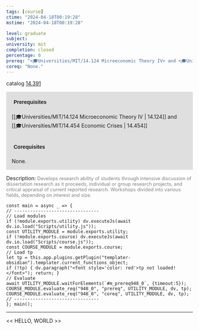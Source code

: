 ```yaml
---
tags: [course]
ctime: "2024-04-18T00:19:28"
mstime: "2024-04-18T00:19:28"

level: graduate
subject: 
university: mit
completion: closed
percentage: 0
prereq: "<🎓Universities/MIT/14.124 Microeconomic Theory IV> and <🎓Universities/MIT/14.454 Economic Crises>"
coreq: "None."
---
```


catalog [14.391](http://student.mit.edu/catalog/m14a.html#14.391)

<span style="display: block; padding: 15px; background-color: rgb(100, 100, 100, 0.2);"><font id="m_prereq948_0" style="display: block; font-family: Arial, sans-serif; font-weight: bold; padding: 5px">Prerequisites</font><br><span id="prereq948_0">[[🎓Universities/MIT/14.124 Microeconomic Theory IV | 14.124]] and [[🎓Universities/MIT/14.454 Economic Crises | 14.454]]</span></span>
<span style="display: block; padding: 15px; background-color: rgb(100, 100, 100, 0.2);"><font id="m_coreq948_0" style="display: block; font-family: Arial, sans-serif; font-weight: bold; padding: 5px">Corequisites</font><br><span id="coreq948_0">None.</span></span>

<font style="">Description:</font>
<font style="color: grey; font-size: 0.8rem;">Develops research ability of students through intensive discussion of dissertation research as it proceeds, individual or group research projects, and critical appraisal of current reported research. Workshops divided into various fields, depending on interest and size.</font>

```dataviewjs
const main = async _ => {
// --------------------------------
// Load modules
if (!module.exports.utility) dv.executeJs(await dv.io.load("Scripts/utility.js"));
const UTILITY_MODULE = module.exports.utility;
if (!module.exports.course) dv.executeJs(await dv.io.load("Scripts/course.js"));
const COURSE_MODULE = module.exports.course;
// Load tp
let tp = this.app.plugins.getPlugin("templater-obsidian").templater.current_functions_object;
if (!tp) { dv.paragraph("<font style='color: red'>tp not loaded!</font>"); return; }
// Evaluate
await UTILITY_MODULE.waitForElements(`#m_prereq948_0`, {timeout:5});
COURSE_MODULE.evaluate_req("948_0", "prereq", UTILITY_MODULE, dv, tp);
COURSE_MODULE.evaluate_req("948_0", "coreq", UTILITY_MODULE, dv, tp);
// --------------------------------
}; main();
```

---

<< HELLO, WORLD >>
